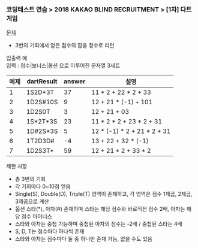### 코딩테스트 연습 > 2018 KAKAO BLIND RECRUITMENT > [1차] 다트게임    
[문제](https://programmers.co.kr/learn/courses/30/lessons/17682)  
- 3번의 기회에서 얻은 점수의 합을 정수로 리턴    

입출력 예  
입력 : 점수|보너스|옵션 으로 이루어진 문자열 3세트  

| 예제 | dartResult | answer | 설명 |      
| --- | --- | --- | --- |     
| 1 | 1S2D*3T | 37 | 11 * 2 + 22 * 2 + 33 |  
| 2 | 1D2S#10S | 9 | 12 + 21 * (-1) + 101 |  
| 3 | 1D2S0T | 3 | 12 + 21 + 03 |  
| 4 | 1S\*2T*3S | 23 | 11 * 2 * 2 + 23 * 2 + 31 |  
| 5 | 1D#2S*3S | 5 | 12 * (-1) * 2 + 21 * 2 + 31 |  
| 6 | 1T2D3D# |	-4 | 13 + 22 + 32 * (-1) |  
| 7 | 1D2S3T* |	59 | 12 + 21 * 2 + 33 * 2 |  

제한 사항  
- 총 3번의 기회  
- 각 기회마다 0~10점 얻음  
- Single(S), Double(D), Triple(T) 영역이 존재하고, 각 영역은 점수 1제곱, 2제곱, 3제곱으로 계산  
- 옵션 스타(*), 아차(#) 존재하며 스타는 해당 점수와 바로직전 점수 2배, 아차는 해당 점수 마이너스
- 스타와 아차는 중첩 가능하며 중첩된 아차의 점수는 -2배 / 중첩된 스타는 4배  
- S, D, T는 점수마다 하나씩 존재  
- 스타와 아차는 점수마다 둘 중 하나만 존재 가능, 없을 수도 있음  

